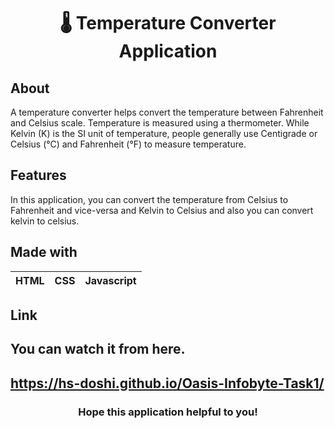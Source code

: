 <h1 align="center">🌡️ Temperature Converter Application</h1>

## About
A temperature converter helps convert the temperature between Fahrenheit and Celsius scale. Temperature is measured using a thermometer. While Kelvin (K) is the SI unit of temperature, people generally use Centigrade or Celsius (°C) and Fahrenheit (°F) to measure temperature.

## Features
In this application, you can convert the temperature from Celsius to Fahrenheit and vice-versa and Kelvin to Celsius and also you can convert kelvin to celsius.

## Made with
|HTML|CSS|Javascript|
|---|---|---|

## Link
You can watch it from here.
---
https://hs-doshi.github.io/Oasis-Infobyte-Task1/
---
<h3 align="center">Hope this application helpful to you!</h3>
